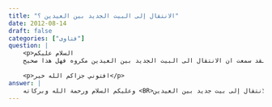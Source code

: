 ```yaml
---
title: "الانتقال إلى البيت الجديد بين العيدين ؟"
date: 2012-08-14
draft: false
categories: ["فتاوى"]
question: |
    <p>السلام عليكم 
    انا اريد ان انتقل الى بيتي الجديد في شهر شوال او ذو القعده و لقد سمعت ان الانتقال الى البيت الجديد بين العيدين مكروه فهل هذا صحيح.</p>
    
    <p>افتوني جزاكم الله خير</p>
answer: |
    وعليكم السلام ورحمة الله وبركاته <BR>أخي حفظك الله تعالى الانتقال إلى بيتك الجديد لا محظور فيه في وقت دون وقت فهو جائز في كل الأوقات والشهور ، فغير صحيح ما يشاع من أن الانتقال إلى البيت الجديد أو الزواج بين العيدين مكروه ، هذا غير صحيح ولا يجوز إطلاق الكراهة على أمر لم يحرمه أو يكره الشرع ، بل هذامن التشاؤم والطيرة المنهي عنه في الشرع ، وهو من أمور الجاهلية والنبي صلى الله عليه وسلم تزوج عائشة -رضي الله عنها- وبنى بها في شوال ، فلا يجوز القول بالكراه  بالزواج أو الانتقال إلى بيت جديد بين العيدين  . <BR>والله أعلم .
---
```


